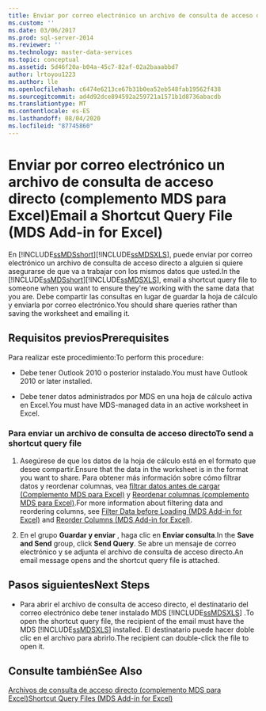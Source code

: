 ```yaml
---
title: Enviar por correo electrónico un archivo de consulta de acceso directo (complemento MDS para Excel) | Microsoft Docs
ms.custom: ''
ms.date: 03/06/2017
ms.prod: sql-server-2014
ms.reviewer: ''
ms.technology: master-data-services
ms.topic: conceptual
ms.assetid: 5d46f20a-b04a-45c7-82af-02a2baaabbd7
author: lrtoyou1223
ms.author: lle
ms.openlocfilehash: c6474e6213ce67b31b0ea52eb548fab19562f438
ms.sourcegitcommit: ad4d92dce894592a259721a1571b1d8736abacdb
ms.translationtype: MT
ms.contentlocale: es-ES
ms.lasthandoff: 08/04/2020
ms.locfileid: "87745860"
---
```

# <a name="email-a-shortcut-query-file-mds-add-in-for-excel"></a><span data-ttu-id="466a8-102">Enviar por correo electrónico un archivo de consulta de acceso directo (complemento MDS para Excel)</span><span class="sxs-lookup"><span data-stu-id="466a8-102">Email a Shortcut Query File (MDS Add-in for Excel)</span></span>
  <span data-ttu-id="466a8-103">En [!INCLUDE[ssMDSshort](../../includes/ssmdsshort-md.md)][!INCLUDE[ssMDSXLS](../../includes/ssmdsxls-md.md)], puede enviar por correo electrónico un archivo de consulta de acceso directo a alguien si quiere asegurarse de que va a trabajar con los mismos datos que usted.</span><span class="sxs-lookup"><span data-stu-id="466a8-103">In the [!INCLUDE[ssMDSshort](../../includes/ssmdsshort-md.md)][!INCLUDE[ssMDSXLS](../../includes/ssmdsxls-md.md)], email a shortcut query file to someone when you want to ensure they're working with the same data that you are.</span></span> <span data-ttu-id="466a8-104">Debe compartir las consultas en lugar de guardar la hoja de cálculo y enviarla por correo electrónico.</span><span class="sxs-lookup"><span data-stu-id="466a8-104">You should share queries rather than saving the worksheet and emailing it.</span></span>  
  
## <a name="prerequisites"></a><span data-ttu-id="466a8-105">Requisitos previos</span><span class="sxs-lookup"><span data-stu-id="466a8-105">Prerequisites</span></span>  
 <span data-ttu-id="466a8-106">Para realizar este procedimiento:</span><span class="sxs-lookup"><span data-stu-id="466a8-106">To perform this procedure:</span></span>  
  
-   <span data-ttu-id="466a8-107">Debe tener Outlook 2010 o posterior instalado.</span><span class="sxs-lookup"><span data-stu-id="466a8-107">You must have Outlook 2010 or later installed.</span></span>  
  
-   <span data-ttu-id="466a8-108">Debe tener datos administrados por MDS en una hoja de cálculo activa en Excel.</span><span class="sxs-lookup"><span data-stu-id="466a8-108">You must have MDS-managed data in an active worksheet in Excel.</span></span>  
  
### <a name="to-send-a-shortcut-query-file"></a><span data-ttu-id="466a8-109">Para enviar un archivo de consulta de acceso directo</span><span class="sxs-lookup"><span data-stu-id="466a8-109">To send a shortcut query file</span></span>  
  
1.  <span data-ttu-id="466a8-110">Asegúrese de que los datos de la hoja de cálculo está en el formato que desee compartir.</span><span class="sxs-lookup"><span data-stu-id="466a8-110">Ensure that the data in the worksheet is in the format you want to share.</span></span> <span data-ttu-id="466a8-111">Para obtener más información sobre cómo filtrar datos y reordenar columnas, vea [filtrar datos antes de cargar &#40;Complemento MDS para Excel&#41;](filter-data-before-exporting-mds-add-in-for-excel.md) y [Reordenar columnas &#40;complemento MDS para Excel&#41;](reorder-columns-mds-add-in-for-excel.md).</span><span class="sxs-lookup"><span data-stu-id="466a8-111">For more information about filtering data and reordering columns, see [Filter Data before Loading &#40;MDS Add-in for Excel&#41;](filter-data-before-exporting-mds-add-in-for-excel.md) and [Reorder Columns &#40;MDS Add-in for Excel&#41;](reorder-columns-mds-add-in-for-excel.md).</span></span>  
  
2.  <span data-ttu-id="466a8-112">En el grupo **Guardar y enviar** , haga clic en **Enviar consulta**.</span><span class="sxs-lookup"><span data-stu-id="466a8-112">In the **Save and Send** group, click **Send Query**.</span></span> <span data-ttu-id="466a8-113">Se abre un mensaje de correo electrónico y se adjunta el archivo de consulta de acceso directo.</span><span class="sxs-lookup"><span data-stu-id="466a8-113">An email message opens and the shortcut query file is attached.</span></span>  
  
## <a name="next-steps"></a><span data-ttu-id="466a8-114">Pasos siguientes</span><span class="sxs-lookup"><span data-stu-id="466a8-114">Next Steps</span></span>  
  
-   <span data-ttu-id="466a8-115">Para abrir el archivo de consulta de acceso directo, el destinatario del correo electrónico debe tener instalado MDS [!INCLUDE[ssMDSXLS](../../includes/ssmdsxls-md.md)] .</span><span class="sxs-lookup"><span data-stu-id="466a8-115">To open the shortcut query file, the recipient of the email must have the MDS [!INCLUDE[ssMDSXLS](../../includes/ssmdsxls-md.md)] installed.</span></span> <span data-ttu-id="466a8-116">El destinatario puede hacer doble clic en el archivo para abrirlo.</span><span class="sxs-lookup"><span data-stu-id="466a8-116">The recipient can double-click the file to open it.</span></span>  
  
## <a name="see-also"></a><span data-ttu-id="466a8-117">Consulte también</span><span class="sxs-lookup"><span data-stu-id="466a8-117">See Also</span></span>  
 [<span data-ttu-id="466a8-118">Archivos de consulta de acceso directo &#40;complemento MDS para Excel&#41;</span><span class="sxs-lookup"><span data-stu-id="466a8-118">Shortcut Query Files &#40;MDS Add-in for Excel&#41;</span></span>](shortcut-query-files-mds-add-in-for-excel.md)  
  
  
